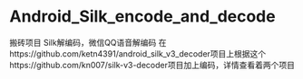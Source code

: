 # Android_Silk_encode_and_decode
搬砖项目
Silk解编码，微信QQ语音解编码
在https://github.com/ketn4391/android_silk_v3_decoder项目上根据这个https://github.com/kn007/silk-v3-decoder项目加上编码，详情查看着两个项目
